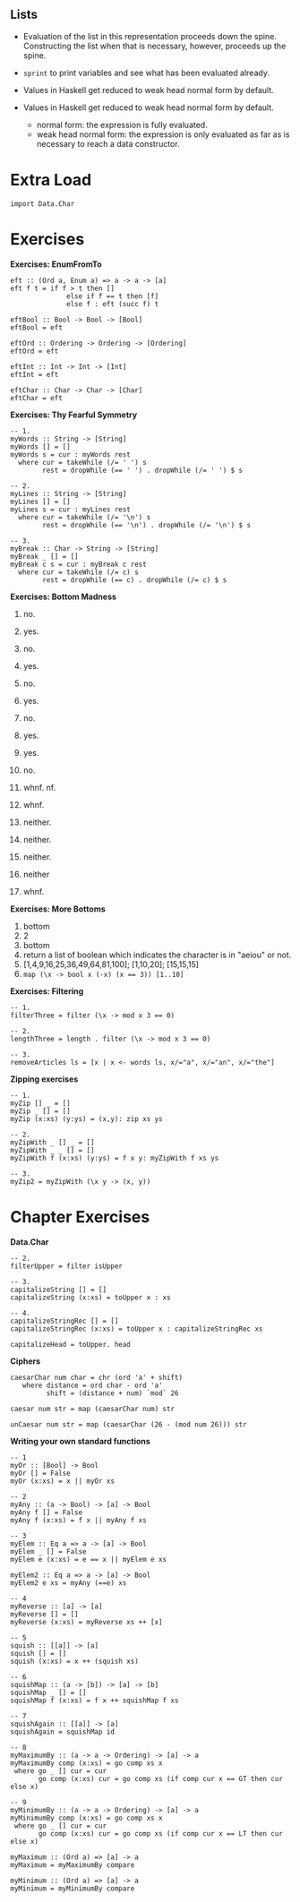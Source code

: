 Lists
-----

-   Evaluation of the list in this representation proceeds down the spine. Constructing the list when that is necessary, however, proceeds up the spine.

-   `sprint` to print variables and see what has been evaluated already.

-   Values in Haskell get reduced to weak head normal form by default.

-   Values in Haskell get reduced to weak head normal form by default.
    -   normal form: the expression is fully evaluated.
    -   weak head normal form: the expression is only evaluated as far as is necessary to reach a data constructor.

Extra Load
==========

``` sourceCode
import Data.Char
```

Exercises
=========

**Exercises: EnumFromTo**

``` sourceCode
eft :: (Ord a, Enum a) => a -> a -> [a]
eft f t = if f > t then []
              else if f == t then [f]
              else f : eft (succ f) t
```

``` sourceCode
eftBool :: Bool -> Bool -> [Bool]
eftBool = eft

eftOrd :: Ordering -> Ordering -> [Ordering]
eftOrd = eft

eftInt :: Int -> Int -> [Int]
eftInt = eft

eftChar :: Char -> Char -> [Char]
eftChar = eft
```

**Exercises: Thy Fearful Symmetry**

``` sourceCode
-- 1.
myWords :: String -> [String]
myWords [] = []
myWords s = cur : myWords rest
  where cur = takeWhile (/= ' ') s
        rest = dropWhile (== ' ') . dropWhile (/= ' ') $ s

-- 2.
myLines :: String -> [String]
myLines [] = []
myLines s = cur : myLines rest
  where cur = takeWhile (/= '\n') s
        rest = dropWhile (== '\n') . dropWhile (/= '\n') $ s

-- 3.
myBreak :: Char -> String -> [String]
myBreak _ [] = []
myBreak c s = cur : myBreak c rest
  where cur = takeWhile (/= c) s
        rest = dropWhile (== c) . dropWhile (/= c) $ s
```

**Exercises: Bottom Madness**

1.  no.
2.  yes.
3.  no.
4.  yes.
5.  no.
6.  yes.
7.  no.
8.  yes.
9.  yes.
10. no.

11. whnf. nf.
12. whnf.
13. neither.
14. neither.
15. neither.
16. neither
17. whnf.

**Exercises: More Bottoms**

1.  bottom
2.  2
3.  bottom
4.  return a list of boolean which indicates the character is in "aeiou" or not.
5.  \[1,4,9,16,25,36,49,64,81,100\]; \[1,10,20\]; \[15,15,15\]
6.  `map (\x -> bool x (-x) (x == 3)) [1..10]`

**Exercises: Filtering**

``` sourceCode
-- 1.
filterThree = filter (\x -> mod x 3 == 0)

-- 2.
lengthThree = length . filter (\x -> mod x 3 == 0)

-- 3.
removeArticles ls = [x | x <- words ls, x/="a", x/="an", x/="the"]
```

**Zipping exercises**

``` sourceCode
-- 1.
myZip [] _ = []
myZip _ [] = []
myZip (x:xs) (y:ys) = (x,y): zip xs ys

-- 2.
myZipWith _ [] _ = []
myZipWith _ _ [] = []
myZipWith f (x:xs) (y:ys) = f x y: myZipWith f xs ys

-- 3.
myZip2 = myZipWith (\x y -> (x, y))
```

Chapter Exercises
=================

**Data.Char**

``` sourceCode
-- 2.
filterUpper = filter isUpper

-- 3.
capitalizeString [] = []
capitalizeString (x:xs) = toUpper x : xs
```

``` sourceCode
-- 4.
capitalizeStringRec [] = []
capitalizeStringRec (x:xs) = toUpper x : capitalizeStringRec xs

capitalizeHead = toUpper. head
```

**Ciphers**

``` sourceCode
caesarChar num char = chr (ord 'a' + shift)
   where distance = ord char - ord 'a'
         shift = (distance + num) `mod` 26

caesar num str = map (caesarChar num) str

unCaesar num str = map (caesarChar (26 - (mod num 26))) str
```

**Writing your own standard functions**

``` sourceCode
-- 1
myOr :: [Bool] -> Bool
myOr [] = False
myOr (x:xs) = x || myOr xs

-- 2
myAny :: (a -> Bool) -> [a] -> Bool
myAny f [] = False
myAny f (x:xs) = f x || myAny f xs

-- 3
myElem :: Eq a => a -> [a] -> Bool
myElem _ [] = False
myElem e (x:xs) = e == x || myElem e xs

myElem2 :: Eq a => a -> [a] -> Bool
myElem2 e xs = myAny (==e) xs

-- 4
myReverse :: [a] -> [a]
myReverse [] = []
myReverse (x:xs) = myReverse xs ++ [x]

-- 5
squish :: [[a]] -> [a]
squish [] = []
squish (x:xs) = x ++ (squish xs)

-- 6
squishMap :: (a -> [b]) -> [a] -> [b]
squishMap _ [] = []
squishMap f (x:xs) = f x ++ squishMap f xs

-- 7
squishAgain :: [[a]] -> [a]
squishAgain = squishMap id

-- 8
myMaximumBy :: (a -> a -> Ordering) -> [a] -> a
myMaximumBy comp (x:xs) = go comp xs x
 where go _ [] cur = cur
       go comp (x:xs) cur = go comp xs (if comp cur x == GT then cur else x)

-- 9
myMinimumBy :: (a -> a -> Ordering) -> [a] -> a
myMinimumBy comp (x:xs) = go comp xs x
 where go _ [] cur = cur
       go comp (x:xs) cur = go comp xs (if comp cur x == LT then cur else x)

myMaximum :: (Ord a) => [a] -> a
myMaximum = myMaximumBy compare

myMinimum :: (Ord a) => [a] -> a
myMinimum = myMinimumBy compare
```
